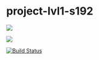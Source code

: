 # project-lvl1-s192

<a href="https://codeclimate.com/github/PushinAP/project-lvl1-s192/maintainability"><img src="https://api.codeclimate.com/v1/badges/39f2b366c08bed03c644/maintainability" /></a>

<a href="https://codeclimate.com/github/PushinAP/project-lvl1-s192/test_coverage"><img src="https://api.codeclimate.com/v1/badges/39f2b366c08bed03c644/test_coverage" /></a>

[![Build Status](https://travis-ci.org/PushinAP/project-lvl1-s192.svg?branch=master)](https://travis-ci.org/PushinAP/project-lvl1-s192)
